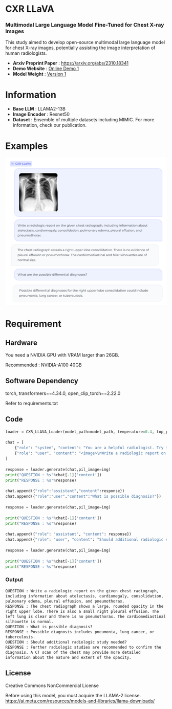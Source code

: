 # CXR LLaVA
### Multimodal Large Language Model Fine-Tuned for Chest X-ray Images
This study aimed to develop open-source multimodal large language model for chest X-ray images, potentially assisting the image interpretation of human radiologists. 

* **Arxiv Preprint Paper** : https://arxiv.org/abs/2310.18341
* **Demo Website** : [Online Demo 1](https://radiologist.app/cxr-llava)
* **Model Weight** : [Version 1](https://drive.google.com/drive/folders/1_jY97ESOlc2qBDakXwHRuifubRIYCUK0?usp=share_link)

# Information
* **Base LLM** : LLAMA2-13B
* **Image Encoder** : Resnet50
* **Dataset** : Ensemble of multiple datasets including MIMIC. For more information, check our publication.

# Examples
<img src="/IMG/demo.png"  ></img><br/>



# Requirement
## Hardware
You need a NVIDIA GPU with VRAM larger than 26GB.

Recommended : NVIDIA-A100 40GB

## Software Dependency
torch, transformers==4.34.0, open_clip_torch==2.22.0

Refer to requirements.txt

## Code
```python
loader = CXR_LLAVA_Loader(model_path=model_path, temperature=0.4, top_p=0.8)

chat = [
    {"role": "system", "content": "You are a helpful radiologist. Try to interpret chest x ray image and answer to the question that user provides."},
    {"role": "user", "content": "<image>\nWrite a radiologic report on the given chest radiograph, including information about atelectasis, cardiomegaly, consolidation, pulmonary edema, pleural effusion, and pneumothorax.\n"}
]

response = loader.generate(chat,pil_image=img)
print("QUESTION : %s"%chat[-1]['content'])
print("RESPONSE : %s"%response)

chat.append({"role":"assistant","content":response})
chat.append({"role":"user","content":"What is possible diagnosis?"})

response = loader.generate(chat,pil_image=img)

print("QUESTION : %s"%chat[-1]['content'])
print("RESPONSE : %s"%response)

chat.append({"role": "assistant", "content": response})
chat.append({"role": "user", "content": "Should additional radiologic study needed?"})

response = loader.generate(chat,pil_image=img)

print("QUESTION : %s"%chat[-1]['content'])
print("RESPONSE : %s"%response)
```
### Output
    QUESTION : Write a radiologic report on the given chest radiograph, including information about atelectasis, cardiomegaly, consolidation, pulmonary edema, pleural effusion, and pneumothorax.
    RESPONSE : The chest radiograph shows a large, rounded opacity in the right upper lobe. There is also a small right pleural effusion. The left lung is clear and there is no pneumothorax. The cardiomediastinal silhouette is normal. 
    QUESTION : What is possible diagnosis?
    RESPONSE : Possible diagnosis includes pneumonia, lung cancer, or tuberculosis. 
    QUESTION : Should additional radiologic study needed?
    RESPONSE : Further radiologic studies are recommended to confirm the diagnosis. A CT scan of the chest may provide more detailed information about the nature and extent of the opacity. 

## License
Creative Commons NonCommercial License

Before using this model, you must acquire the LLAMA-2 license.
https://ai.meta.com/resources/models-and-libraries/llama-downloads/


